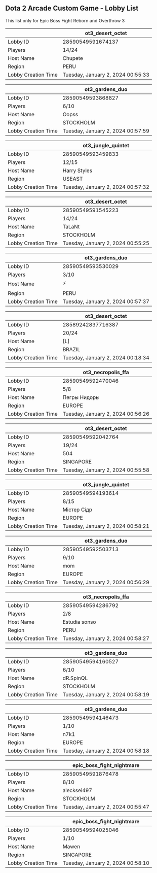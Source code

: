 ## Dota 2 Arcade Custom Game - Lobby List

This list only for Epic Boss Fight Reborn and Overthrow 3

|  | ot3_desert_octet |
| ------ | ------ |
| Lobby ID | 28590549591674137 |
| Players | 14/24 |
| Host Name | Chupete |
| Region | PERU |
| Lobby Creation Time | Tuesday, January 2, 2024 00:55:33 |


|  | ot3_gardens_duo |
| ------ | ------ |
| Lobby ID | 28590549593868827 |
| Players | 6/10 |
| Host Name | Oopss |
| Region | STOCKHOLM |
| Lobby Creation Time | Tuesday, January 2, 2024 00:57:59 |


|  | ot3_jungle_quintet |
| ------ | ------ |
| Lobby ID | 28590549593459833 |
| Players | 12/15 |
| Host Name | Harry Styles |
| Region | USEAST |
| Lobby Creation Time | Tuesday, January 2, 2024 00:57:32 |


|  | ot3_desert_octet |
| ------ | ------ |
| Lobby ID | 28590549591545223 |
| Players | 14/24 |
| Host Name | TaLaNt |
| Region | STOCKHOLM |
| Lobby Creation Time | Tuesday, January 2, 2024 00:55:25 |


|  | ot3_gardens_duo |
| ------ | ------ |
| Lobby ID | 28590549593530029 |
| Players | 3/10 |
| Host Name | ⚡ |
| Region | PERU |
| Lobby Creation Time | Tuesday, January 2, 2024 00:57:37 |


|  | ot3_desert_octet |
| ------ | ------ |
| Lobby ID | 28589242837716387 |
| Players | 20/24 |
| Host Name | [L] |
| Region | BRAZIL |
| Lobby Creation Time | Tuesday, January 2, 2024 00:18:34 |


|  | ot3_necropolis_ffa |
| ------ | ------ |
| Lobby ID | 28590549592470046 |
| Players | 5/8 |
| Host Name | Пегры Нидоры |
| Region | EUROPE |
| Lobby Creation Time | Tuesday, January 2, 2024 00:56:26 |


|  | ot3_desert_octet |
| ------ | ------ |
| Lobby ID | 28590549592042764 |
| Players | 19/24 |
| Host Name | 504 |
| Region | SINGAPORE |
| Lobby Creation Time | Tuesday, January 2, 2024 00:55:58 |


|  | ot3_jungle_quintet |
| ------ | ------ |
| Lobby ID | 28590549594193614 |
| Players | 8/15 |
| Host Name | Містер Сідр |
| Region | EUROPE |
| Lobby Creation Time | Tuesday, January 2, 2024 00:58:21 |


|  | ot3_gardens_duo |
| ------ | ------ |
| Lobby ID | 28590549592503713 |
| Players | 9/10 |
| Host Name | mom |
| Region | EUROPE |
| Lobby Creation Time | Tuesday, January 2, 2024 00:56:29 |


|  | ot3_necropolis_ffa |
| ------ | ------ |
| Lobby ID | 28590549594286792 |
| Players | 2/8 |
| Host Name | Estudia sonso |
| Region | PERU |
| Lobby Creation Time | Tuesday, January 2, 2024 00:58:27 |


|  | ot3_gardens_duo |
| ------ | ------ |
| Lobby ID | 28590549594160527 |
| Players | 6/10 |
| Host Name | dR.SpinQL |
| Region | STOCKHOLM |
| Lobby Creation Time | Tuesday, January 2, 2024 00:58:19 |


|  | ot3_gardens_duo |
| ------ | ------ |
| Lobby ID | 28590549594146473 |
| Players | 1/10 |
| Host Name | n7k1 |
| Region | EUROPE |
| Lobby Creation Time | Tuesday, January 2, 2024 00:58:18 |


|  | epic_boss_fight_nightmare |
| ------ | ------ |
| Lobby ID | 28590549591876478 |
| Players | 8/10 |
| Host Name | alecksei497 |
| Region | STOCKHOLM |
| Lobby Creation Time | Tuesday, January 2, 2024 00:55:47 |


|  | epic_boss_fight_nightmare |
| ------ | ------ |
| Lobby ID | 28590549594025046 |
| Players | 1/10 |
| Host Name | Mawen |
| Region | SINGAPORE |
| Lobby Creation Time | Tuesday, January 2, 2024 00:58:10 |


